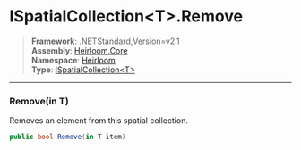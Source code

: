 # ISpatialCollection\<T>.Remove

> **Framework**: .NETStandard,Version=v2.1  
> **Assembly**: [Heirloom.Core][0]  
> **Namespace**: [Heirloom][0]  
> **Type**: [ISpatialCollection\<T>][1]  

--------------------------------------------------------------------------------

### Remove(in T)

Removes an element from this spatial collection.

```cs
public bool Remove(in T item)
```

[0]: ..\Heirloom.Core.md
[1]: Heirloom.ISpatialCollection[T].md
